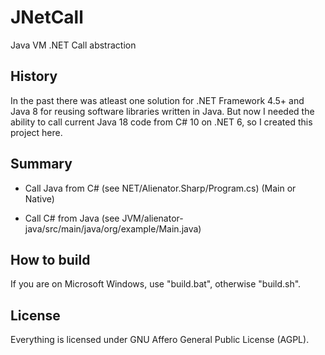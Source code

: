 # JNetCall
Java VM .NET Call abstraction

## History
In the past there was atleast one solution for .NET Framework 4.5+ and Java 8 for reusing software libraries written in Java.
But now I needed the ability to call current Java 18 code from C# 10 on .NET 6, so I created this project here.

## Summary
* Call Java from C#
(see NET/Alienator.Sharp/Program.cs) 
(Main or Native)

* Call C# from Java
(see JVM/alienator-java/src/main/java/org/example/Main.java)

## How to build
If you are on Microsoft Windows, use "build.bat", 
otherwise "build.sh".

## License
Everything is licensed under GNU Affero General Public License (AGPL).
